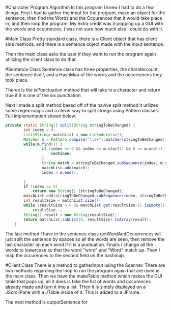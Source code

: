 #Character Program Algorithm
In this program I knew I had to do a few things. First I had to gather the input for the program, make an object for the sentence, then find the Words and the Occurences that it would take place in, and then loop the program. My extra credit was it popping up a GUI with the words and occurences, I was not sure how much else I could do with it.

#Main Class
Pretty standard class, there is a Client object that has client side methods, and there is a sentence object made with the input sentence.

Then the main class asks the user if they want to run the program again utilizing the client class to do that.

#Sentence Class
Sentence class has three properties, the charatercount, the sentence itself, and a HashMap of the words and the occurrences they took place.

Theres is the isPunctuation method that will take in a character and return true if it is one of the six punctiation.

Next I made a split method based off of the navive split method it utilizes some regex magic and a clever way to split strings using Pattern classes. Full implementation shown below.
```java
private static String[] split(String stringToBeChanged) {
        int index = 0;
        List<String> matchList = new LinkedList<>();
        Matcher m = Pattern.compile("\\s+").matcher(stringToBeChanged);
        while(m.find()) {
                if (index == 0 && index == m.start() && 0 == m.end()) {
                    continue;
                }
                String match = stringToBeChanged.subSequence(index, m.start()).toString();
                matchList.add(match);
                index = m.end();

        }
        if (index == 0)
            return new String[] {stringToBeChanged};
        matchList.add(stringToBeChanged.subSequence(index, stringToBeChanged.length()).toString());
        int resultSize = matchList.size();
        while (resultSize > 0 && matchList.get(resultSize-1).isEmpty())
            resultSize--;
        String[] result = new String[resultSize];
        return matchList.subList(0, resultSize).toArray(result);
    }
```
The last method I have in the sentence class getWordAndOccurrences will just split the sentence by spaces so all the words are seen, then remove the last character on each word if it is a puntuation. Finalls I change all the words to lowercase so that the word "word" and "Word" match up. Then I map the occurences to the second field on the hashmap.

#Client Class
There is a method to gatherInput using the Scanner. There are two methods regarding the loop to run the program again that are used in the main class. Then we have the makeTable method which makes the GUI table that pops up, all it does is take the list of words and occurences already made and turn it into a list. THen it is simply displayed on a JScrollPane with a JTable inside of it. This is added to a JFrame.
 

The next method is outputSentence for 